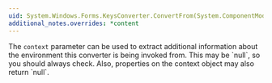 ```yaml
---
uid: System.Windows.Forms.KeysConverter.ConvertFrom(System.ComponentModel.ITypeDescriptorContext,System.Globalization.CultureInfo,System.Object)
additional_notes.overrides: *content
---
```


<p>The <code>context</code> parameter can be used to extract additional information about the environment this converter is being invoked from. This may be `null`, so you should always check. Also, properties on the context object may also return `null`.</p>


